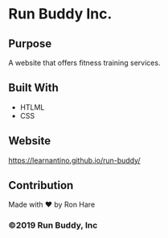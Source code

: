 # Run Buddy Inc.

## Purpose
A website that offers fitness training services. 

## Built With 
* HTLML
* CSS

## Website
https://learnantino.github.io/run-buddy/

## Contribution
Made with ❤️ by Ron Hare

### ©2019 Run Buddy, Inc
